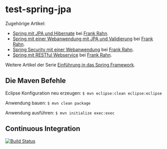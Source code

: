 test-spring-jpa
===============

Zugehörige Artikel:
* [Spring mit JPA und Hibernate](https://www.frank-rahn.de/spring-mit-jpa-und-hibernate/?utm_source=github&utm_medium=readme&utm_campaign=test-spring-jpa&utm_content=top "Spring mit JPA und Hibernate bei Frank Rahn") bei [Frank Rahn](https://www.frank-rahn.de/?utm_source=github&utm_medium=readme&utm_campaign=test-spring-jpa&utm_content=top "Homepage von Frank Rahn").
* [Spring mit einer Webanwendung mit JPA und Validierung](https://www.frank-rahn.de/spring-mit-einer-webanwendung-mit-jpa-und-validierung/?utm_source=github&utm_medium=readme&utm_campaign=test-spring-jpa&utm_content=top "Spring mit einer Webanwendung mit JPA und Validierung bei Frank Rahn") bei [Frank Rahn](https://www.frank-rahn.de/?utm_source=github&utm_medium=readme&utm_campaign=test-spring-jpa&utm_content=top "Homepage von Frank Rahn").
* [Spring Security mit einer Webanwendung](https://www.frank-rahn.de/spring-security-mit-einer-webanwendung/?utm_source=github&utm_medium=readme&utm_campaign=test-spring-jpa&utm_content=top "Spring Security mit einer Webanwendung bei Frank Rahn") bei [Frank Rahn](https://www.frank-rahn.de/?utm_source=github&utm_medium=readme&utm_campaign=test-spring-jpa&utm_content=top "Homepage von Frank Rahn").
* [Spring mit RESTful Webservice](https://www.frank-rahn.de/spring-mit-restful-webservice/?utm_source=github&utm_medium=readme&utm_campaign=test-spring-jpa&utm_content=top "Spring mit RESTful Webservice bei Frank Rahn") bei [Frank Rahn](https://www.frank-rahn.de/?utm_source=github&utm_medium=readme&utm_campaign=test-spring-jpa&utm_content=top "Homepage von Frank Rahn").

Weitere Artikel der Serie [Einführung in das Spring Framework](https://www.frank-rahn.de/einfuehrung-spring-framework/?utm_source=github&utm_medium=readme&utm_campaign=test-spring-jpa&utm_content=top "Einführung in das Spring Framework bei Frank Rahn").

Die Maven Befehle
-----------------

Eclipse Konfiguration neu erzeugen: `$ mvn eclipse:clean eclipse:eclipse`

Anwendung bauen: `$ mvn clean package`

Anwendung ausführen: `$ mvn initialize exec:exec`

Continuous Integration
----------------------
[![Build Status](https://travis-ci.org/frank-rahn/test-spring-jpa.svg)](https://travis-ci.org/frank-rahn/test-spring-jpa)

